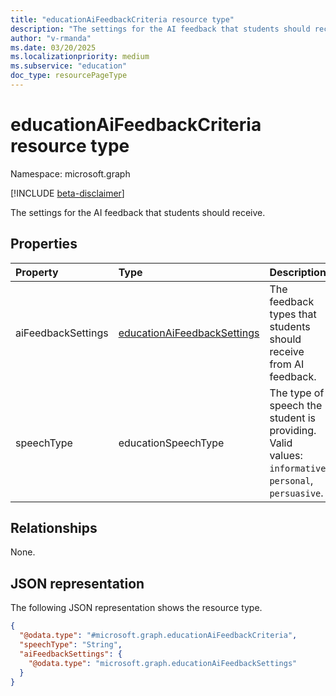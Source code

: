 ```yaml
---
title: "educationAiFeedbackCriteria resource type"
description: "The settings for the AI feedback that students should receive."
author: "v-rmanda"
ms.date: 03/20/2025
ms.localizationpriority: medium
ms.subservice: "education"
doc_type: resourcePageType
---
```


# educationAiFeedbackCriteria resource type

Namespace: microsoft.graph

[!INCLUDE [beta-disclaimer](../../includes/beta-disclaimer.md)]

The settings for the AI feedback that students should receive. 

## Properties
|Property|Type|Description|
|:---|:---|:---|
|aiFeedbackSettings|[educationAiFeedbackSettings](../resources/educationaifeedbacksettings.md)|The feedback types that students should receive from AI feedback.|
|speechType|educationSpeechType|The type of speech the student is providing. Valid values: `informative`, `personal`, `persuasive`.|

## Relationships
None.

## JSON representation
The following JSON representation shows the resource type.
<!-- {
  "blockType": "resource",
  "@odata.type": "microsoft.graph.educationAiFeedbackCriteria"
}
-->
``` json
{
  "@odata.type": "#microsoft.graph.educationAiFeedbackCriteria",
  "speechType": "String",
  "aiFeedbackSettings": {
    "@odata.type": "microsoft.graph.educationAiFeedbackSettings"
  }
}
```

